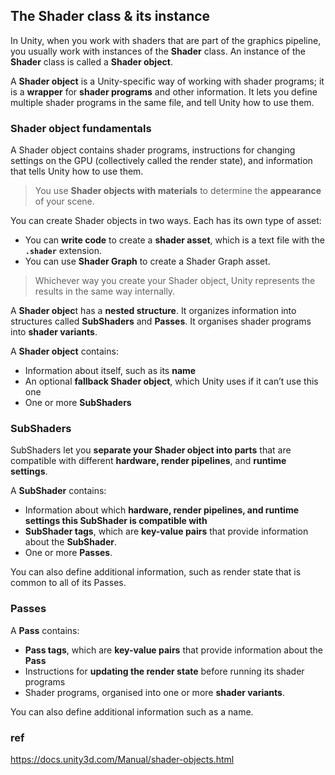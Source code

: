 ## The Shader class & its instance
In Unity, when you work with shaders that are part of the graphics pipeline, you usually work with instances of the **Shader** class. An instance of the **Shader** class is called a **Shader object**.
 
A **Shader object** is a Unity-specific way of working with shader programs; it is a **wrapper** for **shader programs** and other information. It lets you define multiple shader programs in the same file, and tell Unity how to use them. 


### Shader object fundamentals

A Shader object contains shader programs, instructions for changing settings on the GPU (collectively called the render state), and information that tells Unity how to use them.

> You use **Shader objects with materials** to determine the **appearance** of your scene.

You can create Shader objects in two ways. Each has its own type of asset:
- You can **write code** to create a **shader asset**, which is a text file with the **`.shader`** extension.
- You can use **Shader Graph** to create a Shader Graph asset.

> Whichever way you create your Shader object, Unity represents the results in the same way internally.

A **Shader objec**t has a **nested structure**. It organizes information into structures called **SubShaders** and **Passes**. It organises shader programs into **shader variants**.


A **Shader object** contains: 
- Information about itself, such as its **name**
- An optional **fallback Shader object**, which Unity uses if it can’t use this one
- One or more **SubShaders**

### SubShaders
SubShaders let you **separate your Shader object into parts** that are compatible with different **hardware, render pipelines**, and **runtime settings**.

A **SubShader** contains: 
- Information about which **hardware, render pipelines, and runtime settings this SubShader is compatible with**
- **SubShader tags**, which are **key-value pairs** that provide information about the **SubShader**.
- One or more **Passes**.

You can also define additional information, such as render state that is common to all of its Passes.


### Passes
A **Pass** contains:

- **Pass tags**, which are **key-value pairs** that provide information about the **Pass**
- Instructions for **updating the render state** before running its shader programs
- Shader programs, organised into one or more **shader variants**.

You can also define additional information such as a name.

### ref
https://docs.unity3d.com/Manual/shader-objects.html


